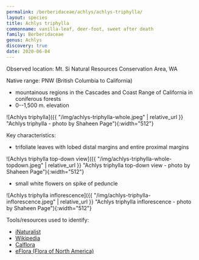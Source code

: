 ```yaml
---
permalink: /berberidaceae/achlys/achlys-triphylla/
layout: species
title: Achlys triphylla
commonname: vanilla-leaf, deer-foot, sweet after death
family: Berberidaceae
genus: Achlys
discovery: true
date: 2020-06-04
---
```


Observed location: Mt. Si Natural Resources Conservation Area, WA

Native range: PNW (British Columbia to California)
  - mountainous regions in the Cascades and Coast Range of California in coniferous forests
  - 0--1,500 m. elevation

![Achlys triphylla]({{ "/img/achlys-triphylla-whole.jpeg" | relative_url }} "Achlys triphylla - photo by Shaheen Page"){:width="512"}

Key characteristics:
  - trifoliate leaves with lobed distal margins and entire proximal margins

![Achlys triphylla top-down view]({{ "/img/achlys-triphylla-whole-topdown.jpeg" | relative_url }} "Achlys triphylla top-down view - photo by Shaheen Page"){:width="512"}

  - small white flowers on spike of peduncle

![Achlys triphylla inflorescence]({{ "/img/achlys-triphylla-inflorescence.jpeg" | relative_url }} "Achlys triphylla inflorescence - photo by Shaheen Page"){:width="512"}

Tools/resources used to identify:
  - [iNaturalist](https://www.inaturalist.org/taxa/75263-Achlys-triphylla)
  - [Wikipedia](https://en.wikipedia.org/wiki/Achlys_triphylla)
  - [Calflora](https://www.calflora.org/cgi-bin/species_query.cgi?where-calrecnum=9646)
  - [eFlora (Flora of North America)](http://www.efloras.org/florataxon.aspx?flora_id=1&taxon_id=233500013)
